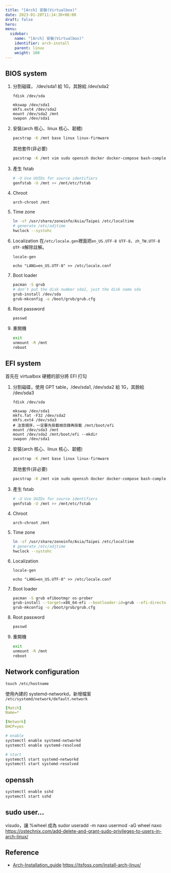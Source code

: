 ```yaml
---
title: "[Arch] 安裝(Virtualbox)"
date: 2023-01-20T11:14:30+08:00
draft: false
hero: 
menu:
  sidebar:
    name: "[Arch] 安裝(Virtualbox)"
    identifier: arch-install
    parent: linux
    weight: 100
---
```

## BIOS system
1. 分割磁碟， /dev/sda1 給 1G，其餘給 /dev/sda2
    ```
    fdisk /dev/sda
    ```
    ```
    mkswap /dev/sda1
    mkfs.ext4 /dev/sda2
    mount /dev/sda2 /mnt
    swapon /dev/sda1
    ```
2. 安裝(arch 核心、linux 核心、韌體)
    ```bash
    pacstrap -K /mnt base linux linux-firmware 
    ```
    其他套件(非必要)
    ```bash
    pacstrap -K /mnt vim sudo openssh docker docker-compose bash-completion
    ```
3. 產生 fstab
    ```bash
    # -U Use UUIDs for source identifiers 
    genfstab -U /mnt >> /mnt/etc/fstab
    ```
4. Chroot
    ```
    arch-chroot /mnt
    ```
5. Time zone
    ```bash
    ln -sf /usr/share/zoneinfo/Asia/Taipei /etc/localtime
    # generate /etc/adjtime
    hwclock --systohc
    ```
6. Localization
在`/etc/locale.gen`裡面把`en_US.UTF-8 UTF-8`、`zh_TW.UTF-8 UTF-8`解除註解。
    ```
    locale-gen
    ```
    ```
    echo "LANG=en_US.UTF-8" >> /etc/locale.conf
    ```
7. Boot loader
    ```bash
    pacman -S grub
    # don’t put the disk number sda1, just the disk name sda
    grub-install /dev/sda
    grub-mkconfig -o /boot/grub/grub.cfg
    ```
8. Root password
    ```
    passwd
    ```
9. 重開機
    ```bash
    exit
    unmount -R /mnt
    reboot
    ```
## EFI system
首先在 virtualbox 硬體的部分將 EFI 打勾
1. 分割磁碟，使用 GPT table，/dev/sda1, /dev/sda2 給 1G，其餘給 /dev/sda3
    ```
    fdisk /dev/sda
    ```
    ```
    mkswap /dev/sda1
    mkfs.fat -F32 /dev/sda2
    mkfs.ext4 /dev/sda3
    # 注意順序，一定要先掛載根目錄再掛載 /mnt/boot/efi
    mount /dev/sda3 /mnt
    mount /dev/sda2 /mnt/boot/efi --mkdir
    swapon /dev/sda1
    ```
2. 安裝(arch 核心、linux 核心、韌體)
    ```bash
    pacstrap -K /mnt base linux linux-firmware 
    ```
    其他套件(非必要)
    ```bash
    pacstrap -K /mnt vim sudo openssh docker docker-compose bash-completion
    ```
3. 產生 fstab
    ```bash
    # -U Use UUIDs for source identifiers 
    genfstab -U /mnt >> /mnt/etc/fstab
    ```
4. Chroot
    ```
    arch-chroot /mnt
    ```
5. Time zone
    ```bash
    ln -sf /usr/share/zoneinfo/Asia/Taipei /etc/localtime
    # generate /etc/adjtime
    hwclock --systohc
    ```
6. Localization
    ```
    locale-gen
    ```
    ```
    echo "LANG=en_US.UTF-8" >> /etc/locale.conf
    ```
7. Boot loader
    ```bash
    pacman -S grub efibootmgr os-prober
    grub-install --target=x86_64-efi --bootloader-id=grub --efi-directory=/boot/efi
    grub-mkconfig -o /boot/grub/grub.cfg
    ```
8. Root password
    ```
    passwd
    ```
9. 重開機
    ```bash
    exit
    unmount -R /mnt
    reboot
    ```
## Network configuration
```
touch /etc/hostname
```
使用內建的 systemd-networkd，新增檔案 `/etc/systemd/network/default.network`
```yaml
[Match]
Name=*

[Network]
DHCP=yes
```
```bash
# enable
systemctl enable systemd-networkd
systemctl enable systemd-resolved

# start
systemctl start systemd-networkd
systemctl start systemd-resolved
```
## openssh
```bash
systemctl enable sshd
systemctl start sshd
```
## sudo user...
visudo，讓 %wheel 成為 sudor
useradd -m naxo
usermod -aG wheel naxo
https://ostechnix.com/add-delete-and-grant-sudo-privileges-to-users-in-arch-linux/
## Reference
- [Arch-Installation_guide](https://wiki.archlinux.org/title/Installation_guide)
https://itsfoss.com/install-arch-linux/
